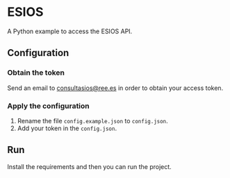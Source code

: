 # ESIOS
A Python example to access the ESIOS API.

## Configuration

### Obtain the token
Send an email to consultasios@ree.es in order to obtain your access token.

### Apply the configuration
1. Rename the file `config.example.json` to `config.json`.
2. Add your token in the `config.json`.

## Run
Install the requirements and then you can run the project.
